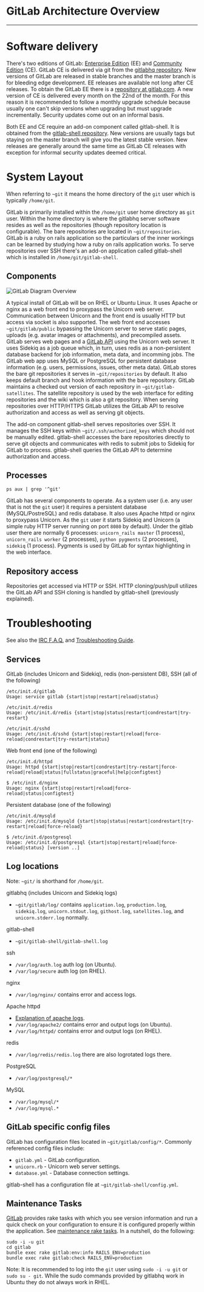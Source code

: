 # GitLab Architecture Overview
---

# Software delivery

There's two editions of GitLab: [Enterprise Edition](https://www.gitlab.com/features/) (EE) and [Community Edition](http://gitlab.org/gitlab-ce/) (CE).   GitLab CE is delivered via git from the [gitlabhq repository](https://gitlab.com/gitlab-org/gitlab-ce/tree/master).   New versions of GitLab are released in stable branches and the master branch is for bleeding edge development.   EE releases are available not long after CE releases.   To obtain the GitLab EE there is a [repository at gitlab.com](https://gitlab.com/subscribers/gitlab-ee).   A new version of CE is delivered every month on the 22nd of the month. For this reason it is recommended to follow a monthly upgrade schedule because usually one can't skip versions when upgrading but must upgrade incrementally. Security updates come out on an informal basis.

Both EE and CE require an add-on component called gitlab-shell. It is obtained from the [gitlab-shell repository](https://gitlab.com/gitlab-org/gitlab-shell/tree/master).   New versions are usually tags but staying on the master branch will give you the latest stable version. New releases are generally around the same time as GitLab CE releases with exception for informal security updates deemed critical.

# System Layout

When referring to `~git` it means the home directory of the `git` user which is typically `/home/git`.

GitLab is primarily installed within the `/home/git` user home directory as `git` user.   Within the home directory is where the gitlabhq server software resides as well as the repositories (though repository location is configurable).   The bare repositories are located in `~git/repositories`.  GitLab is a ruby on rails application so the particulars of the inner workings can be learned by studying how a ruby on rails application works. To serve repositories over SSH there's an add-on application called gitlab-shell which is installed in `/home/git/gitlab-shell`.

## Components

![GitLab Diagram Overview](resources/gitlab_diagram_overview.png "GitLab Diagram Overview")

A typical install of GitLab will be on RHEL or Ubuntu Linux.  It uses Apache or nginx as a web front end to proxypass the Unicorn web server.  Communication between Unicorn and the front end is usually HTTP but access via socket is also supported.  The web front end accesses `~git/gitlab/public` bypassing the Unicorn server to serve static pages, uploads (e.g. avatar images or attachments), and precompiled assets.  GitLab serves web pages and a [GitLab API](https://gitlab.com/gitlab-org/gitlab-ce/tree/master/doc/api) using the Unicorn web server.  It uses Sidekiq as a job queue which, in turn, uses redis as a non-persistent database backend for job information, meta data, and incomming jobs.  The GitLab web app uses MySQL or PostgreSQL for persistent database information (e.g. users, permissions, issues, other meta data).  GitLab stores the bare git repositories it serves in `~git/repositories` by default.  It also keeps default branch and hook information with the bare repository.  GitLab maintains a checked out version of each repository in `~git/gitlab-satellites`.  The satellite repository is used by the web interface for editing repositories and the wiki which is also a git repository.  When serving repositories over HTTP/HTTPS GitLab utilizes the GitLab API to resolve authorization and access as well as serving git objects.

The add-on component gitlab-shell serves repositories over SSH.  It manages the SSH keys within `~git/.ssh/authorized_keys` which should not be manually edited.  gitlab-shell accesses the bare repositories directly to serve git objects and communicates with redis to submit jobs to Sidekiq for GitLab to process.  gitlab-shell queries the GitLab API to determine authorization and access.

## Processes

    ps aux | grep '^git'

GitLab has several components to operate. As a system user (i.e. any user that is not the `git` user) it requires a persistent database (MySQL/PostreSQL) and redis database. It also uses Apache httpd or nginx to proxypass Unicorn. As the `git` user it starts Sidekiq and Unicorn (a simple ruby HTTP server running on port `8080` by default). Under the gitlab user there are normally 6 processes: `unicorn_rails master` (1 process), `unicorn_rails worker` (2 processes), `python pygments` (2 processes), `sidekiq` (1 process).  Pygments is used by GitLab for syntax highlighting in the web interface.

## Repository access

Repositories get accessed via HTTP or SSH. HTTP cloning/push/pull utilizes the GitLab API and SSH cloning is handled by gitlab-shell (previously explained).

# Troubleshooting

See also the [IRC F.A.Q.](https://github.com/gitlabhq/gitlab-public-wiki/wiki/IRC-channel-Guidelines-and-F.A.Q.) and [Troubleshooting Guide](https://github.com/gitlabhq/gitlab-public-wiki/wiki).

## Services

GitLab (includes Unicorn and Sidekiq), redis (non-persistent DB), SSH (all of the following)

```
/etc/init.d/gitlab 
Usage: service gitlab {start|stop|restart|reload|status}

/etc/init.d/redis 
Usage: /etc/init.d/redis {start|stop|status|restart|condrestart|try-restart}

/etc/init.d/sshd 
Usage: /etc/init.d/sshd {start|stop|restart|reload|force-reload|condrestart|try-restart|status}
```

Web front end (one of the following)

```
/etc/init.d/httpd 
Usage: httpd {start|stop|restart|condrestart|try-restart|force-reload|reload|status|fullstatus|graceful|help|configtest}

$ /etc/init.d/nginx
Usage: nginx {start|stop|restart|reload|force-reload|status|configtest}
```

Persistent database (one of the following)

```
/etc/init.d/mysqld 
Usage: /etc/init.d/mysqld {start|stop|status|restart|condrestart|try-restart|reload|force-reload}

$ /etc/init.d/postgresql
Usage: /etc/init.d/postgresql {start|stop|restart|reload|force-reload|status} [version ..]
```

## Log locations

Note: `~git/` is shorthand for `/home/git`.

gitlabhq (includes Unicorn and Sidekiq logs)

* `~git/gitlab/log/` contains `application.log`, `production.log`, `sidekiq.log`, `unicorn.stdout.log`, `githost.log`, `satellites.log`, and `unicorn.stderr.log` normally.

gitlab-shell

* `~git/gitlab-shell/gitlab-shell.log`

ssh

* `/var/log/auth.log` auth log (on Ubuntu).
* `/var/log/secure` auth log (on RHEL).

nginx

* `/var/log/nginx/` contains error and access logs.

Apache httpd

* [Explanation of apache logs](http://httpd.apache.org/docs/2.2/logs.html).
* `/var/log/apache2/` contains error and output logs (on Ubuntu).
* `/var/log/httpd/` contains error and output logs (on RHEL).

redis

* `/var/log/redis/redis.log` there are also logrotated logs there.

PostgreSQL

* `/var/log/postgresql/*`

MySQL

* `/var/log/mysql/*`
* `/var/log/mysql.*`

## GitLab specific config files

GitLab has configuration files located in `~git/gitlab/config/*`.  Commonly referenced config files include:

* `gitlab.yml` - GitLab configuration.
* `unicorn.rb` - Unicorn web server settings.
* `database.yml` - Database connection settings.

gitlab-shell has a configuration file at `~git/gitlab-shell/config.yml`.

## Maintenance Tasks

[GitLab](https://gitlab.com/gitlab-org/gitlab-ce/tree/master) provides rake tasks with which you see version information and run a quick check on your configuration to ensure it is configured properly within the application.  See [maintenance rake tasks](https://gitlab.com/gitlab-org/gitlab-ce/blob/master/doc/raketasks/maintenance.md). In a nutshell, do the following:

```
sudo -i -u git
cd gitlab
bundle exec rake gitlab:env:info RAILS_ENV=production
bundle exec rake gitlab:check RAILS_ENV=production
```

Note: It is recommended to log into the `git` user using `sudo -i -u git` or `sudo su - git`.  While the sudo commands provided by gitlabhq work in Ubuntu they do not always work in RHEL.
